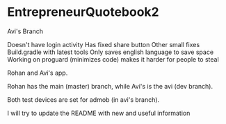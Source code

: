 # EntrepreneurQuotebook2

Avi's Branch

Doesn't have login activity
Has fixed share button
Other small fixes
Build.gradle with latest tools
Only saves english language to save space
Working on proguard (minimizes code)
makes it harder for people to steal


Rohan and Avi's app. 

Rohan has the main (master) branch, while Avi's is the avi (dev branch). 

Both test devices are set for admob (in avi's branch). 

I will try to update the README with new and useful information 
